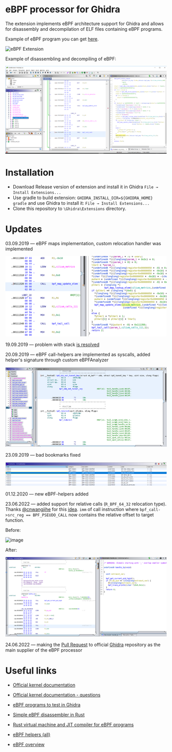 # eBPF processor for Ghidra

The extension implements eBPF architecture support for Ghidra and allows for disassembly and decompilation of ELF files containing eBPF programs.

Example of eBPF program you can get 
[here](https://github.com/vbpf/ebpf-samples).

![eBPF Extension](./images/eBPF.gif)

Example of disassembling and decompiling of eBPF:

![Example of decompiling](./images/Main.png)

# Installation
  
- Download Release version of extension and install it in Ghidra `File → Install Extensions...` 
- Use gradle to build extension: `GHIDRA_INSTALL_DIR=${GHIDRA_HOME} gradle` and use Ghidra to install it: `File → Install Extensions...` 
- Clone this repository to `\Ghidra\Extensions` directory.

# Updates

03.09.2019 — eBPF maps implementation, custom relocation handler was implemented

![](./images/eBPFMaps.png)


19.09.2019 — problem with stack [is resolved](https://github.com/Nalen98/eBPF-for-Ghidra/issues/2#issuecomment-533263382)

20.09.2019 — eBPF call-helpers are implemented as syscalls, added helper's signature through custom eBPFAnalyzer

![](./images/eBPFSyscalls.png)


23.09.2019 — bad bookmarks fixed

![](./images/GoodBookmarks.png)

01.12.2020 — new eBPF-helpers added

23.06.2022 — added support for relative calls (`R_BPF_64_32` relocation type). Thanks [@cnwangjihe](https://github.com/cnwangjihe) for this [idea](https://github.com/Nalen98/eBPF-for-Ghidra/pull/10). `imm` of call instruction where `bpf_call->src_reg == BPF_PSEUDO_CALL` now contains the relative offset to target function.

Before:

![image](https://user-images.githubusercontent.com/52778977/175531695-bb059f0c-9f6e-4346-87fa-eaa9c0e6a45a.png)

After:

![](./images/RelativeCalls.png)


24.06.2022 — making the [Pull Request](https://github.com/NationalSecurityAgency/ghidra/pull/4378) to official [Ghidra](https://github.com/NationalSecurityAgency/ghidra) repository as the main supplier of the eBPF processor

# Useful links

* [Official kernel documentation](https://www.kernel.org/doc/Documentation/networking/filter.txt)

* [Official kernel documentation - questions](https://www.kernel.org/doc/html/latest/bpf/bpf_design_QA.html)

* [eBPF programs to test in Ghidra](https://github.com/vbpf/ebpf-samples)

* [Simple eBPF disassembler in Rust](https://github.com/badboy/ebpf-disasm)

* [Rust virtual machine and JIT compiler for eBPF programs](https://github.com/qmonnet/rbpf) 

* [eBPF helpers (all)](https://github.com/torvalds/linux/blob/v5.17/include/uapi/linux/bpf.h#L2619)

* [eBPF overview](https://www.collabora.com/news-and-blog/blog/2019/04/05/an-ebpf-overview-part-1-introduction/)


